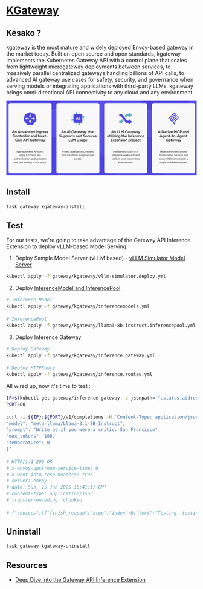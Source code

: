 # [KGateway](https://kgateway.dev/)

## Késako ?

kgateway is the most mature and widely deployed Envoy-based gateway in the market today. Built on open source and open standards, kgateway implements the Kubernetes Gateway API with a control plane that scales from lightweight microgateway deployments between services, to massively parallel centralized gateways handling billions of API calls, to advanced AI gateway use cases for safety, security, and governance when serving models or integrating applications with third-party LLMs. kgateway brings omni-directional API connectivity to any cloud and any environment.

![](../images/kgateway-use-cases.png)

## Install

```bash
task gateway:kgateway-install
```

## Test

For our tests, we're going to take advantage of the Gateway API Inference Extension to deploy vLLM-based Model Serving.

1. Deploy Sample Model Server (vLLM based) - [vLLM Simulator Model Server](https://github.com/llm-d/llm-d-inference-sim/tree/main)

```bash
kubectl apply -f gateway/kgateway/vllm-simulator.deploy.yml
```

2. Deploy [InferenceModel and InferencePool](https://gateway-api-inference-extension.sigs.k8s.io/concepts/api-overview/#api-overview)

```bash
# Inference Model
kubectl apply -f gateway/kgateway/inferencemodels.yml

# InferencePool
kubectl apply -f gateway/kgateway/llama3-8b-instruct.inferencepool.yml
```

3. Deploy Inference Gateway

```bash
# Deploy Gateway
kubectl apply -f gateway/kgateway/inference.gateway.yml

# Deploy HTTPRoute
kubectl apply -f gateway/kgateway/inference.routes.yml
```

All wired up, now it's time to test :

```bash
IP=$(kubectl get gateway/inference-gateway -o jsonpath='{.status.addresses[0].value}')
PORT=80

curl -i ${IP}:${PORT}/v1/completions -H 'Content-Type: application/json' -d '{
"model": "meta-llama/Llama-3.1-8B-Instruct",
"prompt": "Write as if you were a critic: San Francisco",
"max_tokens": 100,
"temperature": 0
}'

# HTTP/1.1 200 OK
# x-envoy-upstream-service-time: 0
# x-went-into-resp-headers: true
# server: envoy
# date: Sun, 15 Jun 2025 15:41:17 GMT
# content-type: application/json
# transfer-encoding: chunked

# {"choices":[{"finish_reason":"stop","index":0,"text":"Testing, testing 1,2,3."}],"created":1750002077,"id":"chatcmpl-1bfc53ab-07d4-4107-8590-0e9a16ba9c02","model":"meta-llama/Llama-3.1-8B-Instruct","usage":{"completion_tokens":3,"prompt_tokens":9,"total_tokens":12}}
```

## Uninstall

```bash
task gateway:kgateway-uninstall
```

## Resources

- [Deep Dive into the Gateway API Inference Extension](https://kgateway.dev/blog/deep-dive-inference-extensions/)
